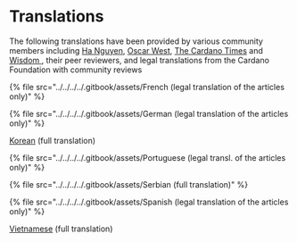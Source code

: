 # Translations

The following translations have been provided by various community members including [Ha Nguyen](https://x.com/Hahero7), [Oscar West](https://x.com/OscarW3st), [The Cardano Times](https://x.com/thecardanotimes) and [Wisdom ](https://x.com/wisdom_courses), their peer reviewers, and legal translations from the Cardano Foundation with community reviews

{% file src="../../../../.gitbook/assets/French (legal translation of the articles only)" %}

{% file src="../../../../.gitbook/assets/German (legal translation of the articles only)" %}

[Korean](https://github.com/OscarW3st/draft-constitution/blob/main/2024-12-05/draft-constitution-converted.md) (full translation)

{% file src="../../../../.gitbook/assets/Portuguese (legal transl. of the articles only)" %}

{% file src="../../../../.gitbook/assets/Serbian (full translation)" %}

{% file src="../../../../.gitbook/assets/Spanish (legal translation of the articles only)" %}

[Vietnamese](https://docs.google.com/document/d/1zhQxVrACXoFKRWpm6NrXqeGx7MtkZ1TrZYMnW45bza4/edit?usp=sharing) (full translation)
